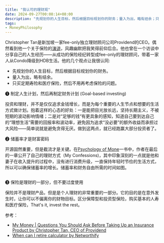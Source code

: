 ```yaml
---
title: "我认可的理财观"
date: 2024-09-27T00:08:14+08:00
description: "先规划你的人生目标，然后根据目标规划你的财务；量入为出，略有结余；只买定期寿险和医疗保险，然后不用再考虑保险的问题。"
tags:
- MoneyPhilosophy
---
```


Christopher Tan是新加坡一家fee-only独立理财顾问公司Providend的CEO。偶然看到他一个关于保险的[演讲](https://www.youtube.com/watch?v=hgSrQoY3ORo&t=1728s)，风趣幽默把我笑得前仰后合。他也曾在一个访谈中分享自己的人生经历——从成功的保险经纪转型成fee-only的理财顾问，带着一家人从Condo降级到HDB生活。他的几个观点让我很认同:

- 先规划你的人生目标，然后根据目标规划你的财务。
- 量入为出，略有结余。
- 只买定期寿险和医疗保险，然后不用再考虑保险的问题。

❶ 制定人生计划，然后再制定财务计划 (Goal-based investing)

投资和理财，并不是仅仅追求金钱增长，而是为每个重要的人生节点和想要的生活方式做计划。抱着这样的心态的好处：一是能把目光放长远，坚持长期主义，不被短期的波动影响情绪；二是对“足够的钱“有更具象的感知，知道自己要到达自己的“理想生活”需要的回报率和波动率，避免因为追求“没必要”的额外收益而承担过大风险——简单说就是避免贪得无厌。做到这两点，就已经跑赢大部分投资者了。

❷ 储蓄率才是财富密码

开源固然重要，但是截流才是关键。在[Psychology of Mone](https://www.goodreads.com/book/show/41881472-the-psychology-of-money)一书中，作者在最后的一章公开了自己的理财方式（My Confessions)，其中印象深刻的一点就是他和妻子在收入提升的过程中，没有进行消费升级，一直保持年轻时节俭的生活方式，所以可以确保储蓄率的增长。储蓄率和财务自由所需的时间如图。

<div>
    <span class="image fit" style="max-width: 1000px;"><img src="https://s3.ap-southeast-1.amazonaws.com/littlecheesecake.me/money.sense/investment_mindset/years_until_fire_vs_savings_rate.webp" alt="" /></span>
</div>

❸ 保险是理财的一部分，但不要过度使用

保险并不是理财产品，但是是个人理财的非常重要的一部分。它的目的是在意外发生时，让你可以不偏离你的财物目标。区分保障型和投资型保险，购买基本的人寿和医疗保险，That's it, invest the rest。

参考：
- [My Money | Questions You Should Ask Before Taking Up an Insurance Product by Christopher Tan, CEO of Providend](https://www.youtube.com/watch?v=hgSrQoY3ORo)
- [When can I retire calculator by Networthify](https://networthify.com/calculator/earlyretirement?income=50000&initialBalance=0&expenses=20000&annualPct=5&withdrawalRate=4)